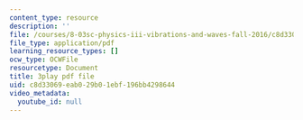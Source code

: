 ```yaml
---
content_type: resource
description: ''
file: /courses/8-03sc-physics-iii-vibrations-and-waves-fall-2016/c8d33069eab029b01ebf196bb4298644_FY6iXM9X5Fo.pdf
file_type: application/pdf
learning_resource_types: []
ocw_type: OCWFile
resourcetype: Document
title: 3play pdf file
uid: c8d33069-eab0-29b0-1ebf-196bb4298644
video_metadata:
  youtube_id: null
---
```

